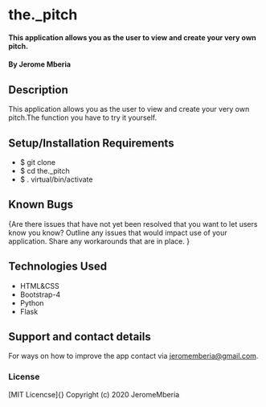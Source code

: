 # the._pitch

#### This application allows you as the user to view and create your very own pitch.

#### By Jerome Mberia

## Description
This application allows you as the user to view and create your very own pitch.The function you have to try it yourself.

## Setup/Installation Requirements
* $ git clone <the repositories url>
* $ cd the._pitch
* $ . virtual/bin/activate

## Known Bugs
{Are there issues that have not yet been resolved that you want to let users know you know? Outline any issues that would impact use of your application. Share any workarounds that are in place. }

## Technologies Used
* HTML&CSS
* Bootstrap-4
* Python
* Flask

## Support and contact details
For ways on how to improve the app contact via jeromemberia@gmail.com.

### License
[MIT Licencse]{}
Copyright (c) 2020 JeromeMberia
